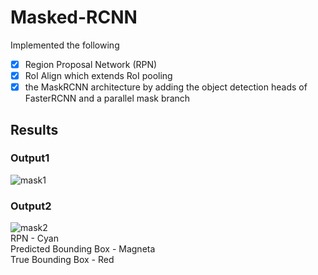 # Masked-RCNN
Implemented the following <br/>
- [x] Region Proposal Network (RPN)<br/>
- [x] RoI Align which extends RoI pooling<br/>
- [x] the MaskRCNN architecture by adding the object detection heads of FasterRCNN and
a parallel mask branch

## Results
### Output1
![mask1](https://user-images.githubusercontent.com/41950483/71800535-6531da80-307e-11ea-955f-16f6e8a2f0cd.png)<br/>
### Output2
![mask2](https://user-images.githubusercontent.com/41950483/71800694-c22d9080-307e-11ea-86c1-b9cbbf336a22.png)<br/>
RPN - Cyan<br/>
Predicted Bounding Box - Magneta<br/>
True Bounding Box - Red
